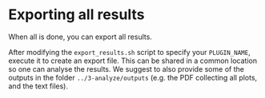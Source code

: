 # Exporting all results

When all is done, you can export all results.

After modifying the `export_results.sh` script to specify your `PLUGIN_NAME`, execute it to create an export file. This can be shared in a common location so one can analyse the results.
We suggest to also provide some of the outputs in the folder `../3-analyze/outputs` (e.g. the PDF collecting all plots, and the text files).
